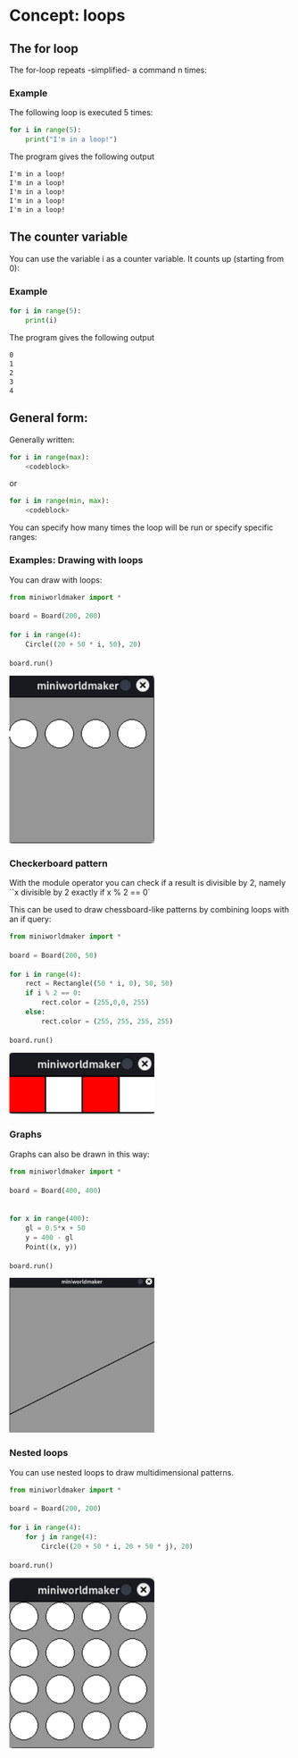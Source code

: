 # Concept: loops

## The for loop

The for-loop repeats -simplified- a command n times:

### Example

The following loop is executed 5 times:

``` python
for i in range(5):
    print("I'm in a loop!")
```

The program gives the following output

```
I'm in a loop!
I'm in a loop!
I'm in a loop!
I'm in a loop!
I'm in a loop!
```

## The counter variable

You can use the variable i as a counter variable. It counts up (starting from 0):

### Example

``` python
for i in range(5):
    print(i)
```

The program gives the following output

```
0
1
2
3
4
```

## General form:

Generally written:

``` python
for i in range(max):
    <codeblock>
```

or

``` python
for i in range(min, max):
    <codeblock>
```

You can specify how many times the loop will be run or specify specific ranges:

### Examples: Drawing with loops

You can draw with loops:

``` python
from miniworldmaker import *

board = Board(200, 200)

for i in range(4):
    Circle((20 + 50 * i, 50), 20)
    
board.run()
```

<img src="../_images/processing/for_circles.png" alt="circles" width="260px">

### Checkerboard pattern

With the module operator you can check if a result is divisible by 2, namely
``x divisible by 2 exactly if x % 2 == 0`

This can be used to draw chessboard-like patterns by combining loops with an if query:

``` python
from miniworldmaker import *

board = Board(200, 50)

for i in range(4):
    rect = Rectangle((50 * i, 0), 50, 50)
    if i % 2 == 0:
        rect.color = (255,0,0, 255)
    else:
        rect.color = (255, 255, 255, 255)
    
board.run()
```

<img src="../_images/processing/checkers1.png" alt="checkers" width="260px">

### Graphs

Graphs can also be drawn in this way:

``` python
from miniworldmaker import *

board = Board(400, 400)


for x in range(400):
    gl = 0.5*x + 50
    y = 400 - gl
    Point((x, y))
    
board.run()
```

<img src="../_images/processing/graph.png" alt="graphs" width="260px">

### Nested loops

You can use nested loops to draw multidimensional patterns.

``` python
from miniworldmaker import *

board = Board(200, 200)

for i in range(4):
    for j in range(4):
        Circle((20 + 50 * i, 20 + 50 * j), 20)
    
board.run()
```

<img src="../_images/processing/nested.png" alt="nested loop" width="260px">